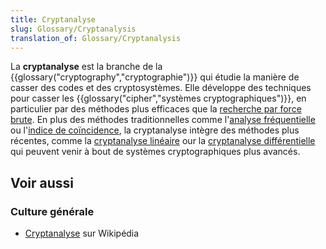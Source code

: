 ```yaml
---
title: Cryptanalyse
slug: Glossary/Cryptanalysis
translation_of: Glossary/Cryptanalysis
---
```


La **cryptanalyse** est la branche de la {{glossary("cryptography","cryptographie")}} qui étudie la manière de casser des codes et des cryptosystèmes. Elle développe des techniques pour casser les {{glossary("cipher","systèmes cryptographiques")}}, en particulier par des méthodes plus efficaces que la [recherche par force brute](http://fr.wikipedia.org/wiki/Recherche_exhaustive). En plus des méthodes traditionnelles comme l'[analyse fréquentielle](http://fr.wikipedia.org/wiki/Analyse_fréquentielle) ou l'[indice de coïncidence](http://fr.wikipedia.org/wiki/Indice_de_coïncidence), la cryptanalyse intègre des méthodes plus récentes, comme la [cryptanalyse linéaire](http://fr.wikipedia.org/wiki/Cryptanalyse_linéaire) our la [cryptanalyse différentielle](http://fr.wikipedia.org/wiki/Cryptanalyse_différentielle) qui peuvent venir à bout de systèmes cryptographiques plus avancés.

## Voir aussi

### Culture générale

- [Cryptanalyse](https://fr.wikipedia.org/wiki/Cryptanalyse) sur Wikipédia
